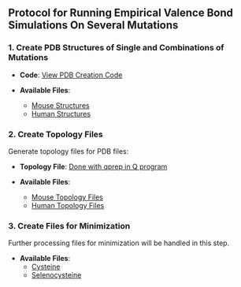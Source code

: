 ## Protocol for Running Empirical Valence Bond Simulations On Several Mutations

### 1. Create **PDB Structures** of Single and Combinations of Mutations

- **Code**: [View PDB Creation Code](prep_structures/prep_structure.ipynb)

- **Available Files**:
  - [Mouse Structures](prep_structures/mousecys)
  - [Human Structures](prep_structures/humansec)

### 2. Create **Topology Files**
Generate topology files for PDB files:

- **Topology File**: [Done with qprep in Q program](https://github.com/ND7996/GPX6/blob/main/prep_structures/mousecys/prep5.inp)

- **Available Files**:
  - [Mouse Topology Files](prep_structures/mousecys)
  - [Human Topology Files](prep_structures/humansec)

### 3. Create Files for **Minimization**
Further processing files for minimization will be handled in this step.

- **Available Files**:
  - [Cysteine](prep_scripts/minimcysteine.ipynb)
  - [Selenocysteine](prep_scripts/minimselenocysteine.ipynb)
  

